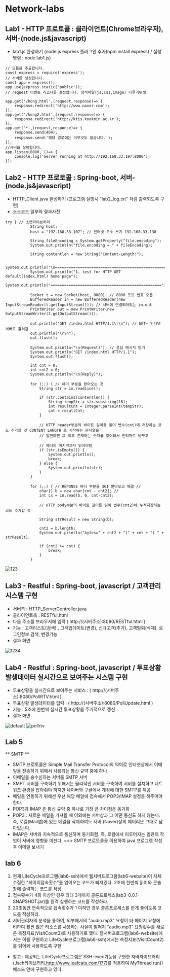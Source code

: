 # Network-labs

## Lab1 - HTTP 프로토콜 : 클라이언트(Chrome브라우저), 서버-(node.js&javascript)
 - lab1.js 완성하기 (node.js express 플러그인 추가(npm install express) / 실행 명령 : node lab1.js)
```
// 모듈을 추출합니다.
const express = require('express');
// 서버를 생성합니다.
const app = express();
app.use(express.static('public'));
// request 이벤트 리스너를 설정합니다. 정적파일(js,css,image) 다루기위해

app.get('/hong.html',(request,response)=> {
    response.redirect('http://www.naver.com');
});
app.get('/hong2.html',(request,response)=> {
    response.redirect('http://ktis.kookmin.ac.kr');
});
app.get('*',(request,response)=> {
    response.send(404);
    response.send('해당 경로에는 아무것도 없습니다.');
});
//서버를 실행합니다.
app.listen(8080, ()=> {
    console.log('Server running at http://192.168.33.197:8080');
});
```

## Lab2 - HTTP 프로토콜 : Spring-boot, 서버-(node.js&javascript)
 - HTTP_Client.java 완성하기 (프로그램 실행시 "lab2_log.txt" 처럼 출력되도록 구현)
 - 소스코드 일부와 결과사진
 ```
 try { // 소켓라이브러리
			String host;
			host = "192.168.33.107"; // 인터넷 주소 쓰기 192.168.33.138

			String fileEncoding = System.getProperty("file.encoding");
			System.out.println("file.encoding = " + fileEncoding);

			String contentlen = new String("Content-Length:");

			System.out.println("\n=================================================");
			System.out.println("1. test for HTTP GET default(index.html) home page");
			System.out.println("=================================================");

			Socket t = new Socket(host, 8080); // 8080 포트 번호 오픈
			BufferedReader in = new BufferedReader(new InputStreamReader(t.getInputStream())); // 서버에 연결되어있는 in,out
			PrintWriter out = new PrintWriter(new OutputStreamWriter(t.getOutputStream()));

			out.println("GET /index.html HTTP/1.1\r\n"); // GET~ 인터넷 서버로 흘러감
			out.println("\r\n");
			out.flush();

			System.out.println("\n(Request)"); // 응답 메시지 받기
			System.out.println("GET /index.html HTTP/1.1");
			System.out.flush();

			int cnt = 0;
			int cnt2 = 0;
			System.out.println("\n(Reply)");

			for (;;) { // 헤더 부분을 받아오는 것
				String str = in.readLine();

				if (str.contains(contentlen)) {
					String tempStr = str.substring(16);
					int resultCnt = Integer.parseInt(tempStr);
					cnt = resultCnt;
				}
				
				// HTTP header부분의 바이트 길이를 읽어 변수(cnt)에 저장하는 코드 추가할 것 CONTENT LANGTH 로 시작하는 문자열을
				// 발견하면 그 이후 존재하는 숫자를 읽어와서 인티저로 바꾸고

				// 헤더의 마지막까지 읽어야됨
				if (str.isEmpty()) {
					System.out.println();
					break;
				} else {
					System.out.println(str);
				}
			}

			for (;;) { // REPONSE 바디 부분을 361 받아오고 해결 //
				char[] b = new char[cnt - cnt2]; //
				int cx = in.read(b, 0, cnt-cnt2);
				
				// HTTP body부분의 바이트 길이를 읽어 변수(cnt2)에 누적저장하는 코드 추가할 것
				
				String strResult = new String(b);
					
				cnt2 = b.length;
				System.out.println("bytes=" + cnt2 + "(" + cnt + ") " + strResult);
				
				if (cnt2 >= cnt) {
					break;
				}
			}
```
![123](https://user-images.githubusercontent.com/26623547/39110125-d776aaa8-470a-11e8-828a-e7558ca5b85c.JPG)

## Lab3 - Restful : Spring-boot, javascript / 고객관리 시스템 구현
 - 서버측 : HTTP_ServerController.java
 - 클라이언트측 : RESTful.html
 - 다음 주소를 브라우저에 입력 ( http://(서버주소):8080/RESTful.html )
 - 기능 : 고객리스트(검색) , 고객업데이트(변경), 신규고객(추가), 고객탈퇴(삭제), 로그인정보 검색, 변경기능 
 - 결과 화면
 
 ![1234](https://user-images.githubusercontent.com/26623547/39163335-001afcb6-47b5-11e8-8735-c41004b8fa12.jpg)
 
## Lab4 - Restful : Spring-boot, javascript / 투표상황 발생데이터 실시간으로 보여주는 시스템 구현
 - 투표상황을 실시간으로 보여주는 서비스 : ( http://(서버주소):8080/PollRTV.html )
 - 투표상황 발생데이터를 입력 : ( http://(서버주소):8080/PollUpdate.html )
 - 기능 : 5초에 한번씩 실시간 투표상황을 주기적으로 갱신
 - 결과 화면
 
![default](https://user-images.githubusercontent.com/26623547/39163155-30da771a-47b4-11e8-9875-112ff26e69a2.jpg)
![pollrtv](https://user-images.githubusercontent.com/26623547/39163157-3217d6ae-47b4-11e8-8542-d80d14dbf13d.jpg)

## Lab 5
 ** SMTP **
 - SMTP 프로토콜은 Simple Mail Transfer Protocol의 약어로 인터넷상에서 이메일을 전송하기 위해서 사용되는 통신 규약 중에 하나
 - 이메일을 송수신하는 서버를 SMTP 서버
 - SMPT 서버를 구축하기 위해서는 물리적인 서버를 구축하여 서버를 설치하고 네트워크 환경을 잡아줘야 하지만 네이버와 구글에서 계정에 대한 SMTP를 제공 
 - 메일을 연동하기 위해선 우선 해당 메일에 접속해서 POP3/IMAP 설정을 해주어야 한다.
 - POP3과 IMAP 은 통신 규약 중 하나로 가장 큰 차이점은 동기화
 - POP3 : 새로운 메일을 가져올 때 이외에는 서버상과 그 어떤 통신도 하지 않는다. 즉, 로컬(Mail앱)에 있는 메일을 삭제하여도
서버 (Naver)상의 메이리은 그대로 남아있는다. 
 - IMAP은 서버와 지속적으로 통신하며 동기화함. 즉, 로컬에서 이루어지는 일련의 작업이 서버에 영향을 미친다.
==> SMTP 프로토콜을 이용하여 java 프로그램 작성 후 이메일 보내기

## lab 6
1) 현재 LifeCycle프로그램(lab6-ssh)에서 웹서버프로그램(lab6-website)이 자체수집한 "페이지접속횟수"를 읽어오는 코드가 빠져있다.
   2초에 한번씩 읽어와 콘솔창에 출력하는 코드를 작성
2) 접속횟수가 4회 이상인 경우 최대 3개까지 클론프로세스(lab3-0.0.1-SNAPSHOT.jar)를 원격 실행하는 코드를 작성하라.
3) 20초동안 연속적으로 접속횟수가 1 이하인 경우 클론프로세스를 한개 줄이도록 코드를 작성하라.
4) 서버관리자의 분석을 통하여, 외부에서의 "audio.mp3" 요청이 타 페이지 요청에 비하여 훨씬 많은 리소스를 사용하는 사실이 밝혀져
   "audio.mp3" 요청횟수를 새로운 측정지표(VisitCount2)로 사용하기로 했다. 웹서버프로그램(lab6-website)에서는 이를 구현하고
   LifeCycle프로그램(lab6-ssh)에서는 측정지표(VisitCount2)를 읽어와 사용하도록 구현
- 참고 : 제공되는 LifeCycle프로그램은 SSH-exec기능을 구현한 자바라이브러리 (Jsch라이브러리,http://www.leafcats.com/177)를 적용하여          MyThread run()메소드 안에 구현하고 있다.

